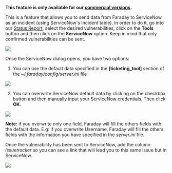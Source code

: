 **This feature is only available for our [commercial versions](https://www.faradaysec.com/#download).**

This is a feature that allows you to send data from Faraday to ServiceNow as an incident (using ServiceNow's Incident table). In order to do it, go into our [Status Report](https://github.com/infobyte/faraday/wiki/Status-report), select the desired vulnerabilities, click on the **Tools** button and then click on the **ServiceNow** option. Keep in mind that only confirmed vulnerabilities can be sent.

![](https://raw.githubusercontent.com/wiki/infobyte/faraday/images/servicenow/button.png)

Once the ServiceNow dialog opens, you have two options:

1. You can use the default data specified in the **[ticketing_tool]** section of the _~/.faraday/config/server.ini_ file

![](https://raw.githubusercontent.com/wiki/infobyte/faraday/images/servicenow/dialog_default_data.png)


2. You can overwrite ServiceNow default data by clicking on the checkbox button and then manually input your ServiceNow credentials. Then click **OK**.

![](https://raw.githubusercontent.com/wiki/infobyte/faraday/images/servicenow/dialog_overwrited_data.png)

**Note:** if you overwrite only one field, Faraday will fill the others fields with the default data. E.g: if you overwrite Username, Faraday will fill the others fields with the information you have specified in the _server.ini_ file.

Once the vulnerability has been sent to ServiceNow, add the column _issuetracker_ so you can see a link that will lead you to this same issue but in ServiceNow.

![](https://raw.githubusercontent.com/wiki/infobyte/faraday/images/servicenow/issuetracker.png)
